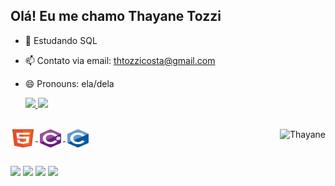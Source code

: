 ## Olá! Eu me chamo Thayane Tozzi

- 🌱 Estudando SQL
- 📫 Contato via email: thtozzicosta@gmail.com
- 😄 Pronouns: ela/dela

  <div>
    <a href="https://github.com/thayanetc">
    <img height="180em" src="https://github-readme-stats.vercel.app/api?username=thayanetc&show_icons=true&theme=dracula"/>
    <img height="180em" src="https://github-readme-stats.vercel.app/api/top-langs/?username=thayanetc&layout=compact&theme=dracula"/>
  </div>

<div style="display: inline_block"><br>
  <img align="center" alt="Thayane-HTML" height="30" width="40" src="https://raw.githubusercontent.com/devicons/devicon/master/icons/html5/html5-original.svg">
  <img align="center" alt="Thayane-Csharp" height="30" width="40" src="https://raw.githubusercontent.com/devicons/devicon/master/icons/csharp/csharp-original.svg">
  <img align="center" alt="Thayane-C" height="30" width="40" src="https://raw.githubusercontent.com/devicons/devicon/master/icons/c/c-original.svg">
  <img align="right" alt="Thayane" src="https://cdn.discordaapp.com/attachments/795358919417397249/825430589581688872/hi.gif">
</div>

##

<div> 
  <a href="https://www.instagram.com/thayane_ttozzi/" target="_blank"><img src="https://img.shields.io/badge/-Instagram-%23E4405F?style=for-the-badge&logo=instagram&logoColor=white" target="_blank"></a>
 <a href="https://discord.gg/thayanetozzicosta" target="_blank"><img src="https://img.shields.io/badge/Discord-7289DA?style=for-the-badge&logo=discord&logoColor=white" target="_blank"></a> 
  <a href = "mailto:thtozzicosta@gmail.com"><img src="https://img.shields.io/badge/-Gmail-%23333?style=for-the-badge&logo=gmail&logoColor=white" target="_blank"></a>
  <a href="https://www.linkedin.com/in/thayanetozzicosta-45875016a" target="_blank"><img src="https://img.shields.io/badge/-LinkedIn-%230077B5?style=for-the-badge&logo=linkedin&logoColor=white" target="_blank"></a> 
 </div>





